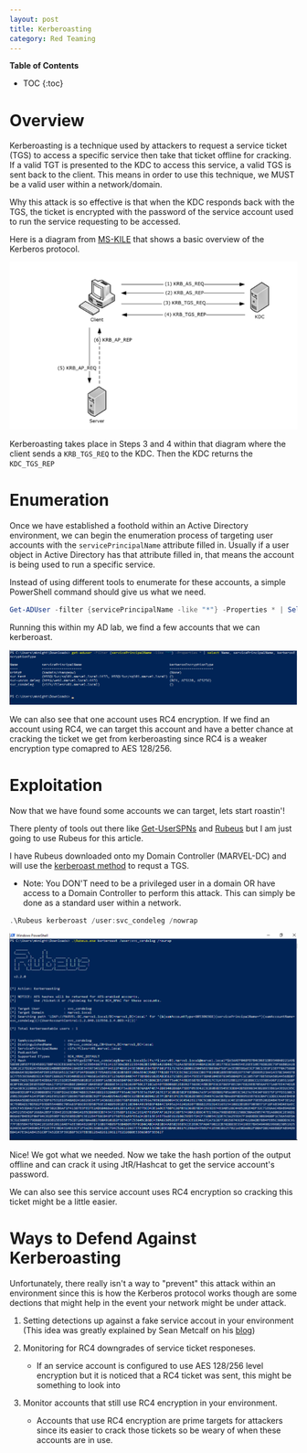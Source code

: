 ```yaml
---
layout: post
title: Kerberoasting
category: Red Teaming
---
```


**Table of Contents**

* TOC
{:toc}


# Overview

Kerberoasting is a technique used by attackers to request a service ticket (TGS) to access a specific service then take that ticket offline for cracking. If a valid TGT is presented to the KDC to access this service, a valid TGS is sent back to the client. This means in order to use this technique, we MUST be a valid user within a network/domain.

Why this attack is so effective is that when the KDC responds back with the TGS, the ticket is encrypted with the password of the service account used to run the service requesting to be accessed.

Here is a diagram from [MS-KILE](https://learn.microsoft.com/en-us/openspecs/windows_protocols/ms-kile/b4af186e-b2ff-43f9-b18e-eedb366abf13) that shows a basic overview of the Kerberos protocol.

![kerberos_diagram.png](/images/Red_Teaming/kerberos_diagram.PNG)


Kerberoasting takes place in Steps 3 and 4 within that diagram where the client sends a ```KRB_TGS_REQ``` to the KDC. Then the KDC returns the ```KDC_TGS_REP```


# Enumeration

Once we have established a foothold within an Active Directory environment, we can begin the enumeration process of targeting user accounts with the ```servicePrincipalName``` attribute filled in. Usually if a user object in Active Directory has that attribute filled in, that means the account is being used to run a specific service.

Instead of using different tools to enumerate for these accounts, a simple PowerShell command should give us what we need.

```powershell
Get-ADUser -filter {servicePrincipalName -like "*"} -Properties * | Select Name, servicePrincipalName, kerberosEncryptionType
```

Running this within my AD lab, we find a few accounts that we can kerberoast.

![kerberoast_enumeration.png](/images/Red_Teaming/kerberoast_enumeration.PNG)

We can also see that one account uses RC4 encryption. If we find an account using RC4, we can target this account and have a better chance at cracking the ticket we get from kerberoasting since RC4 is a weaker encryption type comapred to AES 128/256.


# Exploitation

Now that we have found some accounts we can target, lets start roastin'!

There plenty of tools out there like [Get-UserSPNs](https://github.com/fortra/impacket/blob/master/examples/GetUserSPNs.py) and [Rubeus](https://github.com/GhostPack/Rubeus#kerberoast) but I am just going to use Rubeus for this article.


I have Rubeus downloaded onto my Domain Controller (MARVEL-DC) and will use the [kerberoast method](https://specterops.gitbook.io/ghostpack/rubeus/roasting#kerberoast) to requst a TGS.

- Note: You DON'T need to be a privileged user in a domain OR have access to a Domain Controller to perform this attack. This can simply be done as a standard user within a network.

```powershell
.\Rubeus kerberoast /user:svc_condeleg /nowrap
```

![kerberoast_svc_condeleg.png](/images/Red_Teaming/kerberoast_svc_condeleg.PNG)

Nice! We got what we needed. Now we take the hash portion of the output offline and can crack it using JtR/Hashcat to get the service account's password.

We can also see this service account uses RC4 encryption so cracking this ticket might be a little easier.

# Ways to Defend Against Kerberoasting

Unfortunately, there really isn't a way to "prevent" this attack within an environment since this is how the Kerberos protocol works though are some dections that might help in the event your network might be under attack.

1. Setting detections up against a fake service accout in your environment (This idea was greatly explained by Sean Metcalf on his [blog](https://adsecurity.org/?p=3513))

2. Monitoring for RC4 downgrades of service ticket responeses.
    - If an service account is configured to use AES 128/256 level encryption but it is noticed that a RC4 ticket was sent, this might be something to look into

3. Monitor accounts that still use RC4 encryption in your environment.
    - Accounts that use RC4 encryption are prime targets for attackers since its easier to crack those tickets so be weary of when these accounts are in use.